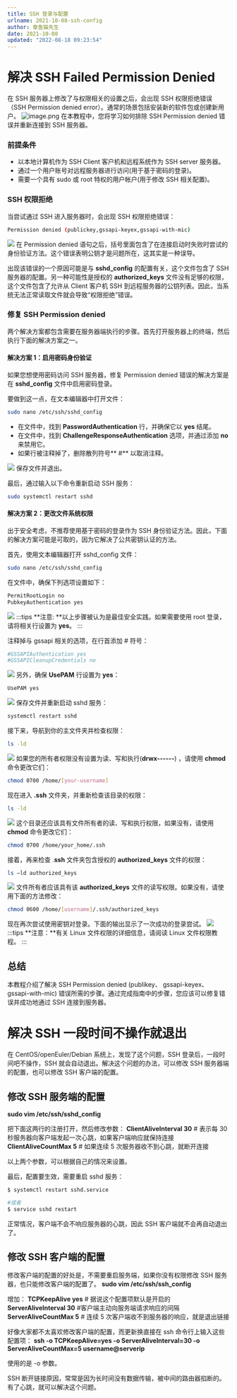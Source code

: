 ```yaml
---
title: SSH 登录与配置
urlname: 2021-10-08-ssh-config
author: 章鱼猫先生
date: 2021-10-08
updated: "2022-08-18 09:23:54"
---
```


# 解决 SSH Failed Permission Denied

在 SSH 服务器上修改了与权限相关的设置之后，会出现 SSH 权限拒绝错误（SSH Permission denied error）。通常的场景包括安装新的软件包或创建新用户。
![image.png](https://shub.weiyan.tech/yuque/elog-cookbook-img/FuDhlk0w8wDpdRM2uh0B508OzPs9.png)
在本教程中，您将学习如何排除 SSH Permission denied 错误并重新连接到 SSH 服务器。

### 前提条件

- 以本地计算机作为 SSH Client 客户机和远程系统作为 SSH server 服务器。
- 通过一个用户账号对远程服务器进行访问(用于基于密码的登录)。
- 需要一个具有 sudo 或 root 特权的用户帐户(用于修改 SSH 相关配置)。

### SSH 权限拒绝

当尝试通过 SSH 进入服务器时，会出现 SSH 权限拒绝错误：

```bash
Permission denied (publickey,gssapi-keyex,gssapi-with-mic)
```

![](https://shub.weiyan.tech/yuque/elog-cookbook-img/Fl0Um1zz_a2haoBC95bM-E9iyATa.png)
在 Permission denied 语句之后，括号里面包含了在连接启动时失败时尝试的身份验证方法。这个错误表明公钥才是问题所在，这其实是一种误导。

出现该错误的一个原因可能是与 **sshd_config** 的配置有关，这个文件包含了 SSH 服务器的配置。另一种可能性是授权的 **authorized_keys** 文件没有足够的权限，这个文件包含了允许从 Client 客户机 SSH 到远程服务器的公钥列表。因此，当系统无法正常读取文件就会导致“权限拒绝”错误。

### 修复 SSH Permission denied

两个解决方案都包含需要在服务器端执行的步骤。首先打开服务器上的终端，然后执行下面的解决方案之一。

#### 解决方案 1：启用密码身份验证

如果您想使用密码访问 SSH 服务器，修复 Permission denied 错误的解决方案是在 **sshd_config** 文件中启用密码登录。

要做到这一点，在文本编辑器中打开文件：

```bash
sudo nano /etc/ssh/sshd_config
```

- 在文件中，找到 **PasswordAuthentication** 行，并确保它以 **yes** 结尾。
- 在文件中，找到 **ChallengeResponseAuthentication** 选项，并通过添加 **no** 来禁用它。
- 如果行被注释掉了，删除散列符号\*\* #\*\* 以取消注释。

![](https://shub.weiyan.tech/yuque/elog-cookbook-img/FvmtituWoEUKfE68c3lIOvjlQZJD.png)
保存文件并退出。

最后，通过输入以下命令重新启动 SSH 服务：

```bash
sudo systemctl restart sshd
```

#### 解决方案 2：更改文件系统权限

出于安全考虑，不推荐使用基于密码的登录作为 SSH 身份验证方法。因此，下面的解决方案可能是可取的，因为它解决了公共密钥认证的方法。

首先，使用文本编辑器打开 sshd_config 文件：

```bash
sudo nano /etc/ssh/sshd_config
```

在文件中，确保下列选项设置如下：

```bash
PermitRootLogin no
PubkeyAuthentication yes
```

![](https://shub.weiyan.tech/yuque/elog-cookbook-img/FmBtxXXzvWUgnE0hmbGqc99dOFBz.png)
:::tips
\*\*注意: \*\*以上步骤被认为是最佳安全实践。如果需要使用 root 登录，请将相关行设置为 **yes**。
:::

注释掉与 gssapi 相关的选项，在行首添加 # 符号：

```bash
#GSSAPIAuthentication yes
#GSSAPICleanupCredentials no
```

![](https://shub.weiyan.tech/yuque/elog-cookbook-img/FvrgRKB3xIKFGJ5YH8CCouJtb_O1.png)
另外，确保 **UsePAM** 行设置为 **yes**：

```bash
UsePAM yes
```

![](https://shub.weiyan.tech/yuque/elog-cookbook-img/FuoChiJxnlCg3somKCSt5EKyBI1C.png)
保存文件并重新启动 sshd 服务：

```bash
systemctl restart sshd
```

接下来，导航到你的主文件夹并检查权限：

```bash
ls -ld
```

![](https://shub.weiyan.tech/yuque/elog-cookbook-img/FhsXKH2Qsd6vgBpZnwUkkWShZw2A.png)
如果您的所有者权限没有设置为读、写和执行(**drwx------**) ，请使用 **chmod** 命令更改它们：

```bash
chmod 0700 /home/[your-username]
```

现在进入 **.ssh** 文件夹，并重新检查该目录的权限：

```bash
ls -ld
```

![](https://shub.weiyan.tech/yuque/elog-cookbook-img/FuSd31JgCeH2hRZ4FZ3xWed-sWtJ.png)
这个目录还应该具有文件所有者的读、写和执行权限，如果没有，请使用 **chmod** 命令更改它们：

```bash
chmod 0700 /home/your_home/.ssh
```

接着，再来检查 .**ssh** 文件夹包含授权的 **authorized_keys** 文件的权限：

```bash
ls –ld authorized_keys
```

![](https://shub.weiyan.tech/yuque/elog-cookbook-img/FnrHAhLGh4q6rv9bfwj9izV45_wd.png)
文件所有者应该具有该 **authorized_keys** 文件的读写权限。如果没有，请使用下面的方法修改：

```bash
chmod 0600 /home/[username]/.ssh/authorized_keys
```

现在再次尝试使用密钥对登录。下面的输出显示了一次成功的登录尝试。
![](https://shub.weiyan.tech/yuque/elog-cookbook-img/Fv4k89FRw83fFI31fSukTwPzjJ0X.png)
:::tips
\*\*注意：\*\*有关 Linux 文件权限的详细信息，请阅读 Linux 文件权限教程。
:::

## 总结

本教程介绍了解决 SSH Permission denied (publikey、 gssapi-keyex、 gssapi-with-mic) 错误所需的步骤。通过完成指南中的步骤，您应该可以修复错误并成功地通过 SSH 连接到服务器。

# 解决 SSH 一段时间不操作就退出

在 CentOS/openEuler/Debian 系统上，发现了这个问题，SSH 登录后，一段时间吧不操作，SSH 就会自动退出。解决这个问题的办法，可以修改 SSH 服务器端的配置，也可以修改 SSH 客户端的配置。

## 修改 SSH 服务端的配置

**sudo vim /etc/ssh/sshd_config**

把下面这两行的注册打开，然后修改参数：
**ClientAliveInterval 30** # 表示每 30 秒服务器向客户端发起一次心跳，如果客户端响应就保持连接
**ClientAliveCountMax 5** # 如果连续 5 次服务器收不到心跳，就断开连接

以上两个参数，可以根据自己的情况来设置。

最后，配置要生效，需要重启 sshd 服务：

```bash
$ systemctl restart sshd.service

#或者
$ service sshd restart
```

正常情况，客户端不会不响应服务器的心跳，因此 SSH 客户端就不会再自动退出了。

## 修改 SSH 客户端的配置

修改客户端的配置的好处是，不需要重启服务端，如果你没有权限修改 SSH 服务器，也只能修改客户端的配置了。
**sudo vim /etc/ssh/ssh_config**

增加：
**TCPKeepAlive yes** # 据说这个配置项默认是开启的
**ServerAliveInterval 30** #客户端主动向服务端请求响应的间隔
**ServerAliveCountMax 5** # 连续 5 次客户端收不到服务器的响应，就是退出链接

好像大家都不太喜欢修改客户端的配置，而更新换直接在 ssh 命令行上输入这些配置项：
**ssh -o TCPKeepAlive=yes -o ServerAliveInterval=30 -o ServerAliveCountMax=5 username\@serverip**

使用的是 -o 参数。

SSH 断开链接原因，常常是因为长时间没有数据传输，被中间的路由器掐断的。有了心跳，就可以解决这个问题。
